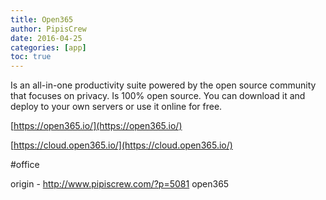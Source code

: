```yaml
---
title: Open365
author: PipisCrew
date: 2016-04-25
categories: [app]
toc: true
---
```


Is an all-in-one productivity suite powered by the open source community that focuses on privacy. Is 100% open source. You can download it and deploy to your own servers or use it online for free.

[https://open365.io/](https://open365.io/)

[https://cloud.open365.io/](https://cloud.open365.io/)

#office

origin - http://www.pipiscrew.com/?p=5081 open365